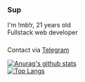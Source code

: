 ### Sup
I'm !mb!r, 21 years old  
Fullstack web developer

###
Contact via [Telegram](https://t.me/pussyliker)   



[![Anurag's github stats](https://github-readme-stats.vercel.app/api?username=1mb1r&show_icons=true&hide=prs&theme=react)](https://github.com/anuraghazra/github-readme-stats)  
[![Top Langs](https://github-readme-stats.vercel.app/api/top-langs/?username=1mb1r&hide=jupyter%20notebook,css&langs_count=15&theme=react&layout=compact)](https://github.com/anuraghazra/github-readme-stats)
